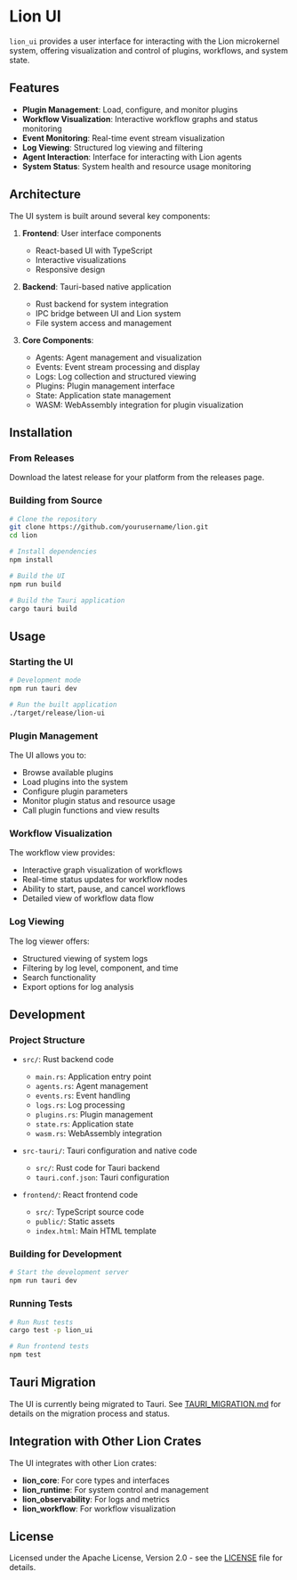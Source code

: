 # Lion UI

`lion_ui` provides a user interface for interacting with the Lion microkernel
system, offering visualization and control of plugins, workflows, and system
state.

## Features

- **Plugin Management**: Load, configure, and monitor plugins
- **Workflow Visualization**: Interactive workflow graphs and status monitoring
- **Event Monitoring**: Real-time event stream visualization
- **Log Viewing**: Structured log viewing and filtering
- **Agent Interaction**: Interface for interacting with Lion agents
- **System Status**: System health and resource usage monitoring

## Architecture

The UI system is built around several key components:

1. **Frontend**: User interface components
   - React-based UI with TypeScript
   - Interactive visualizations
   - Responsive design

2. **Backend**: Tauri-based native application
   - Rust backend for system integration
   - IPC bridge between UI and Lion system
   - File system access and management

3. **Core Components**:
   - Agents: Agent management and visualization
   - Events: Event stream processing and display
   - Logs: Log collection and structured viewing
   - Plugins: Plugin management interface
   - State: Application state management
   - WASM: WebAssembly integration for plugin visualization

## Installation

### From Releases

Download the latest release for your platform from the releases page.

### Building from Source

```bash
# Clone the repository
git clone https://github.com/yourusername/lion.git
cd lion

# Install dependencies
npm install

# Build the UI
npm run build

# Build the Tauri application
cargo tauri build
```

## Usage

### Starting the UI

```bash
# Development mode
npm run tauri dev

# Run the built application
./target/release/lion-ui
```

### Plugin Management

The UI allows you to:

- Browse available plugins
- Load plugins into the system
- Configure plugin parameters
- Monitor plugin status and resource usage
- Call plugin functions and view results

### Workflow Visualization

The workflow view provides:

- Interactive graph visualization of workflows
- Real-time status updates for workflow nodes
- Ability to start, pause, and cancel workflows
- Detailed view of workflow data flow

### Log Viewing

The log viewer offers:

- Structured viewing of system logs
- Filtering by log level, component, and time
- Search functionality
- Export options for log analysis

## Development

### Project Structure

- `src/`: Rust backend code
  - `main.rs`: Application entry point
  - `agents.rs`: Agent management
  - `events.rs`: Event handling
  - `logs.rs`: Log processing
  - `plugins.rs`: Plugin management
  - `state.rs`: Application state
  - `wasm.rs`: WebAssembly integration

- `src-tauri/`: Tauri configuration and native code
  - `src/`: Rust code for Tauri backend
  - `tauri.conf.json`: Tauri configuration

- `frontend/`: React frontend code
  - `src/`: TypeScript source code
  - `public/`: Static assets
  - `index.html`: Main HTML template

### Building for Development

```bash
# Start the development server
npm run tauri dev
```

### Running Tests

```bash
# Run Rust tests
cargo test -p lion_ui

# Run frontend tests
npm test
```

## Tauri Migration

The UI is currently being migrated to Tauri. See
[TAURI_MIGRATION.md](TAURI_MIGRATION.md) for details on the migration process
and status.

## Integration with Other Lion Crates

The UI integrates with other Lion crates:

- **lion_core**: For core types and interfaces
- **lion_runtime**: For system control and management
- **lion_observability**: For logs and metrics
- **lion_workflow**: For workflow visualization

## License

Licensed under the Apache License, Version 2.0 - see the [LICENSE](../LICENSE)
file for details.
